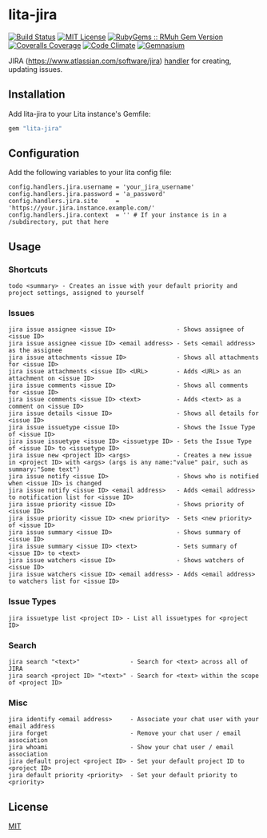 # lita-jira

[![Build Status](https://img.shields.io/travis/esigler/lita-jira/master.svg)](https://travis-ci.org/esigler/lita-jira)
[![MIT License](https://img.shields.io/badge/license-MIT-brightgreen.svg)](https://tldrlegal.com/license/mit-license)
[![RubyGems :: RMuh Gem Version](http://img.shields.io/gem/v/lita-jira.svg)](https://rubygems.org/gems/lita-jira)
[![Coveralls Coverage](https://img.shields.io/coveralls/esigler/lita-jira/master.svg)](https://coveralls.io/r/esigler/lita-jira)
[![Code Climate](https://img.shields.io/codeclimate/github/esigler/lita-jira.svg)](https://codeclimate.com/github/esigler/lita-jira)
[![Gemnasium](https://img.shields.io/gemnasium/esigler/lita-jira.svg)](https://gemnasium.com/esigler/lita-jira)

JIRA (https://www.atlassian.com/software/jira) [handler](https://github.com/jimmycuadra/lita) for creating, updating issues.

## Installation

Add lita-jira to your Lita instance's Gemfile:

``` ruby
gem "lita-jira"
```

## Configuration

Add the following variables to your lita config file:

```
config.handlers.jira.username = 'your_jira_username'
config.handlers.jira.password = 'a_password'
config.handlers.jira.site     = 'https://your.jira.instance.example.com/'
config.handlers.jira.context  = '' # If your instance is in a /subdirectory, put that here
```

## Usage

### Shortcuts

```
todo <summary> - Creates an issue with your default priority and project settings, assigned to yourself
```

### Issues

```
jira issue assignee <issue ID>                 - Shows assignee of <issue ID>
jira issue assignee <issue ID> <email address> - Sets <email address> as the assignee
jira issue attachments <issue ID>              - Shows all attachments for <issue ID>
jira issue attachments <issue ID> <URL>        - Adds <URL> as an attachment on <issue ID>
jira issue comments <issue ID>                 - Shows all comments for <issue ID>
jira issue comments <issue ID> <text>          - Adds <text> as a comment on <issue ID>
jira issue details <issue ID>                  - Shows all details for <issue ID>
jira issue issuetype <issue ID>                - Shows the Issue Type of <issue ID>
jira issue issuetype <issue ID> <issuetype ID> - Sets the Issue Type of <issue ID> to <issuetype ID>
jira issue new <project ID> <args>             - Creates a new issue in <project ID> with <args> (args is any name:"value" pair, such as summary:"Some text")
jira issue notify <issue ID>                   - Shows who is notified when <issue ID> is changed
jira issue notify <issue ID> <email address>   - Adds <email address> to notification list for <issue ID>
jira issue priority <issue ID>                 - Shows priority of <issue ID>
jira issue priority <issue ID> <new priority>  - Sets <new priority> of <issue ID>
jira issue summary <issue ID>                  - Shows summary of <issue ID>
jira issue summary <issue ID> <text>           - Sets summary of <issue ID> to <text>
jira issue watchers <issue ID>                 - Shows watchers of <issue ID>
jira issue watchers <issue ID> <email address> - Adds <email address> to watchers list for <issue ID>
```

### Issue Types

```
jira issuetype list <project ID> - List all issuetypes for <project ID>
```

### Search

```
jira search "<text>"              - Search for <text> across all of JIRA
jira search <project ID> "<text>" - Search for <text> within the scope of <project ID>
```

### Misc

```
jira identify <email address>     - Associate your chat user with your email address
jira forget                       - Remove your chat user / email association
jira whoami                       - Show your chat user / email association
jira default project <project ID> - Set your default project ID to <project ID>
jira default priority <priority>  - Set your default priority to <priority>
```

## License

[MIT](http://opensource.org/licenses/MIT)
